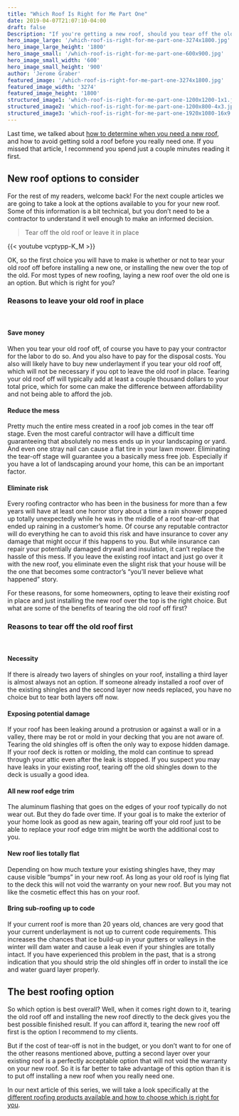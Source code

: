 ```yaml
---
title: "Which Roof Is Right for Me Part One"
date: 2019-04-07T21:07:10-04:00
draft: false
Description: "If you're getting a new roof, should you tear off the old roof or leave it on and roof over it?"
hero_image_large: '/which-roof-is-right-for-me-part-one-3274x1800.jpg'
hero_image_large_height: '1800'
hero_image_small: '/which-roof-is-right-for-me-part-one-600x900.jpg'
hero_image_small_width: '600'
hero_image_small_height: '900'
author: 'Jerome Graber'
featured_image: '/which-roof-is-right-for-me-part-one-3274x1800.jpg'
featured_image_width: '3274'
featured_image_height: '1800'
structured_image1: 'which-roof-is-right-for-me-part-one-1200x1200-1x1.jpg'
structured_image2: 'which-roof-is-right-for-me-part-one-1200x800-4x3.jpg'
structured_image3: 'which-roof-is-right-for-me-part-one-1920x1080-16x9.jpg'
---
```


Last time, we talked about [how to determine when you need a new roof](/blog/do-i-need-a-new-roof-and-how-to-avoid-scams/), and how to avoid getting sold a roof before you really need one. If you missed that article, I recommend you spend just a couple minutes reading it first. 

## New roof options to consider 

For the rest of my readers, welcome back! For the next couple articles we are going to take a look at the options available to you for your new roof. Some of this information is a bit technical, but you don’t need to be a contractor to understand it well enough to make an informed decision.

> Tear off the old roof or leave it in place

{{< youtube vcptypp-K_M >}}

OK, so the first choice you will have to make is whether or not to tear your old roof off before installing a new one, or installing the new over the top of the old. For most types of new roofing, laying a new roof over the old one is an option. But which is right for you?

### Reasons to leave your old roof in place
<br>

#### Save money

When you tear your old roof off, of course you have to pay your contractor for the labor to do so. And you also have to pay for the disposal costs. You also will likely have to buy new underlayment if you tear your old roof off, which will not be necessary if you opt to leave the old roof in place. Tearing your old roof off will typically add at least a couple thousand dollars to your total price, which for some can make the difference between affordability and not being able to afford the job.

#### Reduce the mess

Pretty much the entire mess created in a roof job comes in the tear off stage. Even the most careful contractor will have a difficult time guaranteeing that absolutely no mess ends up in your landscaping or yard. And even one stray nail can cause a flat tire in your lawn mower. Eliminating the tear-off stage will guarantee you a basically mess free job. Especially if you have a lot of landscaping around your home, this can be an important factor.

#### Eliminate risk

Every roofing contractor who has been in the business for more than a few years will have at least one horror story about a time a rain shower popped up totally unexpectedly while he was in the middle of a roof tear-off that ended up raining in a customer’s home. Of course any reputable contractor will do everything he can to avoid this risk and have insurance to cover any damage that might occur if this happens to you. But while insurance can repair your potentially damaged drywall and insulation, it can’t replace the hassle of this mess. If you leave the existing roof intact and just go over it with the new roof, you eliminate even the slight risk that your house will be the one that becomes some contractor’s “you’ll never believe what happened” story.

For these reasons, for some homeowners, opting to leave their existing roof in place and just installing the new roof over the top is the right choice. But what are some of the benefits of tearing the old roof off first?

### Reasons to tear off the old roof first
<br>

#### Necessity

If there is already two layers of shingles on your roof, installing a third layer is almost always not an option. If someone already installed a roof over of the existing shingles and the second layer now needs replaced, you have no choice but to tear both layers off now.

#### Exposing potential damage 

If your roof has been leaking around a protrusion or against a wall or in a valley, there may be rot or mold in your decking that you are not aware of. Tearing the old shingles off is often the only way to expose hidden damage. If your roof deck is rotten or molding, the mold can continue to spread through your attic even after the leak is stopped. If you suspect you may have leaks in your existing roof, tearing off the old shingles down to the deck is usually a good idea.

#### All new roof edge trim 

The aluminum flashing that goes on the edges of your roof typically do not wear out. But they do fade over time. If your goal is to make the exterior of your home look as good as new again, tearing off your old roof just to be able to replace your roof edge trim might be worth the additional cost to you.
 
#### New roof lies totally flat

Depending on how much texture your existing shingles have, they may cause visible “bumps” in your new roof. As long as your old roof is lying flat to the deck this will not void the warranty on your new roof. But you may not like the cosmetic effect this has on your roof.

#### Bring sub-roofing up to code 

If your current roof is more than 20 years old, chances are very good that your current underlayment is not up to current code requirements. This increases the chances that ice build-up in your gutters or valleys in the winter will dam water and cause a leak even if your shingles are totally intact. If you have experienced this problem in the past, that is a strong indication that you should strip the old shingles off in order to install the ice and water guard layer properly.

## The best roofing option 


So which option is best overall? Well, when it comes right down to it, tearing the old roof off and installing the new roof directly to the deck gives you the best possible finished result. If you can afford it, tearing the new roof off first is the option I recommend to my clients.

But if the cost of tear-off is not in the budget, or you don’t want to for one of the other reasons mentioned above, putting a second layer over your existing roof is a perfectly acceptable option that will not void the warranty on your new roof. So it is far better to take advantage of this option than it is to put off installing a new roof when you really need one.

In our next article of this series, we will take a look specifically at the [different roofing products available and how to choose which is right for you](/blog/which-roof-is-right-for-me-part-two/).

